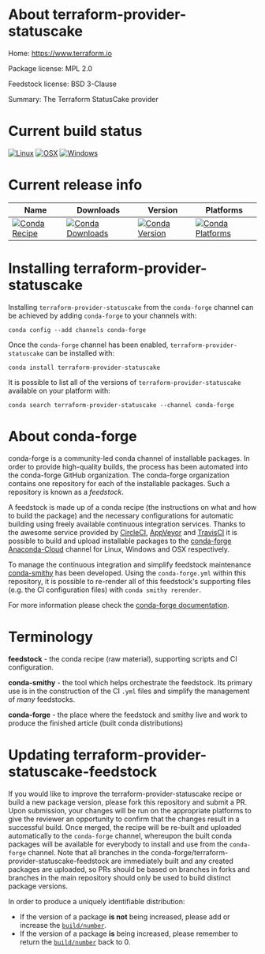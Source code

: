 About terraform-provider-statuscake
===================================

Home: https://www.terraform.io

Package license: MPL 2.0

Feedstock license: BSD 3-Clause

Summary: The Terraform StatusCake provider



Current build status
====================

[![Linux](https://img.shields.io/circleci/project/github/conda-forge/terraform-provider-statuscake-feedstock/master.svg?label=Linux)](https://circleci.com/gh/conda-forge/terraform-provider-statuscake-feedstock)
[![OSX](https://img.shields.io/travis/conda-forge/terraform-provider-statuscake-feedstock/master.svg?label=macOS)](https://travis-ci.org/conda-forge/terraform-provider-statuscake-feedstock)
[![Windows](https://img.shields.io/appveyor/ci/conda-forge/terraform-provider-statuscake-feedstock/master.svg?label=Windows)](https://ci.appveyor.com/project/conda-forge/terraform-provider-statuscake-feedstock/branch/master)

Current release info
====================

| Name | Downloads | Version | Platforms |
| --- | --- | --- | --- |
| [![Conda Recipe](https://img.shields.io/badge/recipe-terraform--provider--statuscake-green.svg)](https://anaconda.org/conda-forge/terraform-provider-statuscake) | [![Conda Downloads](https://img.shields.io/conda/dn/conda-forge/terraform-provider-statuscake.svg)](https://anaconda.org/conda-forge/terraform-provider-statuscake) | [![Conda Version](https://img.shields.io/conda/vn/conda-forge/terraform-provider-statuscake.svg)](https://anaconda.org/conda-forge/terraform-provider-statuscake) | [![Conda Platforms](https://img.shields.io/conda/pn/conda-forge/terraform-provider-statuscake.svg)](https://anaconda.org/conda-forge/terraform-provider-statuscake) |

Installing terraform-provider-statuscake
========================================

Installing `terraform-provider-statuscake` from the `conda-forge` channel can be achieved by adding `conda-forge` to your channels with:

```
conda config --add channels conda-forge
```

Once the `conda-forge` channel has been enabled, `terraform-provider-statuscake` can be installed with:

```
conda install terraform-provider-statuscake
```

It is possible to list all of the versions of `terraform-provider-statuscake` available on your platform with:

```
conda search terraform-provider-statuscake --channel conda-forge
```


About conda-forge
=================

conda-forge is a community-led conda channel of installable packages.
In order to provide high-quality builds, the process has been automated into the
conda-forge GitHub organization. The conda-forge organization contains one repository
for each of the installable packages. Such a repository is known as a *feedstock*.

A feedstock is made up of a conda recipe (the instructions on what and how to build
the package) and the necessary configurations for automatic building using freely
available continuous integration services. Thanks to the awesome service provided by
[CircleCI](https://circleci.com/), [AppVeyor](https://www.appveyor.com/)
and [TravisCI](https://travis-ci.org/) it is possible to build and upload installable
packages to the [conda-forge](https://anaconda.org/conda-forge)
[Anaconda-Cloud](https://anaconda.org/) channel for Linux, Windows and OSX respectively.

To manage the continuous integration and simplify feedstock maintenance
[conda-smithy](https://github.com/conda-forge/conda-smithy) has been developed.
Using the ``conda-forge.yml`` within this repository, it is possible to re-render all of
this feedstock's supporting files (e.g. the CI configuration files) with ``conda smithy rerender``.

For more information please check the [conda-forge documentation](https://conda-forge.org/docs/).

Terminology
===========

**feedstock** - the conda recipe (raw material), supporting scripts and CI configuration.

**conda-smithy** - the tool which helps orchestrate the feedstock.
                   Its primary use is in the construction of the CI ``.yml`` files
                   and simplify the management of *many* feedstocks.

**conda-forge** - the place where the feedstock and smithy live and work to
                  produce the finished article (built conda distributions)


Updating terraform-provider-statuscake-feedstock
================================================

If you would like to improve the terraform-provider-statuscake recipe or build a new
package version, please fork this repository and submit a PR. Upon submission,
your changes will be run on the appropriate platforms to give the reviewer an
opportunity to confirm that the changes result in a successful build. Once
merged, the recipe will be re-built and uploaded automatically to the
`conda-forge` channel, whereupon the built conda packages will be available for
everybody to install and use from the `conda-forge` channel.
Note that all branches in the conda-forge/terraform-provider-statuscake-feedstock are
immediately built and any created packages are uploaded, so PRs should be based
on branches in forks and branches in the main repository should only be used to
build distinct package versions.

In order to produce a uniquely identifiable distribution:
 * If the version of a package **is not** being increased, please add or increase
   the [``build/number``](https://conda.io/docs/user-guide/tasks/build-packages/define-metadata.html#build-number-and-string).
 * If the version of a package **is** being increased, please remember to return
   the [``build/number``](https://conda.io/docs/user-guide/tasks/build-packages/define-metadata.html#build-number-and-string)
   back to 0.

